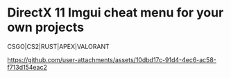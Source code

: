 # DirectX 11 Imgui cheat menu for your own projects

CSGO|CS2|RUST|APEX|VALORANT

https://github.com/user-attachments/assets/10dbd17c-91d4-4ec6-ac58-f713d154eac2

